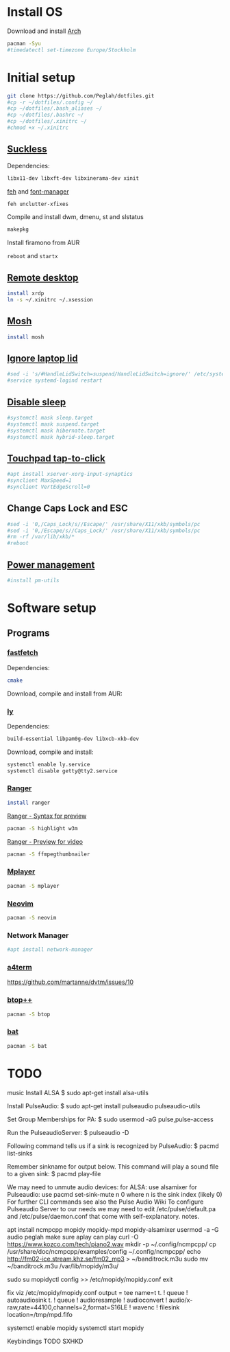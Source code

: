 # Install OS
Download and install [Arch](https://archlinux.org/download/)
```bash
pacman -Syu
#timedatectl set-timezone Europe/Stockholm
```

# Initial setup
```bash
git clone https://github.com/Peglah/dotfiles.git
#cp -r ~/dotfiles/.config ~/
#cp ~/dotfiles/.bash_aliases ~/
#cp ~/dotfiles/.bashrc ~/
#cp ~/dotfiles/.xinitrc ~/
#chmod +x ~/.xinitrc
```

## [Suckless](https://suckless.org/)
Dependencies:
```bash
libx11-dev libxft-dev libxinerama-dev xinit
```

[feh](https://feh.finalrewind.org/) and [font-manager](https://github.com/FontManager/font-manager)
```bash
feh unclutter-xfixes
```

Compile and install dwm, dmenu, st and slstatus
```bash
makepkg
```

Install firamono from AUR

`reboot` and `startx`

## [Remote desktop](http://xrdp.org/)
```bash
install xrdp
ln -s ~/.xinitrc ~/.xsession
```

## [Mosh](https://mosh.org/)
```bash
install mosh
```

## [Ignore laptop lid](https://askubuntu.com/questions/141866/keep-ubuntu-server-running-on-a-laptop-with-the-lid-closed)
```bash
#sed -i 's/#HandleLidSwitch=suspend/HandleLidSwitch=ignore/' /etc/systemd/logind.conf
#service systemd-logind restart
```

## [Disable sleep](https://linux-tips.us/how-to-disable-sleep-and-hibernation-on-ubuntu-server/)
```bash
#systemctl mask sleep.target
#systemctl mask suspend.target
#systemctl mask hibernate.target
#systemctl mask hybrid-sleep.target
```

## [Touchpad tap-to-click](https://linux.die.net/man/1/synclient)
```bash
#apt install xserver-xorg-input-synaptics
#synclient MaxSpeed=1
#synclient VertEdgeScroll=0
```

## Change Caps Lock and ESC
```bash
#sed -i '0,/Caps_Lock/s//Escape/' /usr/share/X11/xkb/symbols/pc
#sed -i '0,/Escape/s//Caps_Lock/' /usr/share/X11/xkb/symbols/pc
#rm -rf /var/lib/xkb/*
#reboot
```

## [Power management](https://pm-utils.freedesktop.org/wiki/)
```bash
#install pm-utils
```

# Software setup
## Programs
### [fastfetch](https://github.com/LinusDierheimer/fastfetch)
Dependencies:
```bash
cmake
```

Download, compile and install from AUR:

### [ly](https://github.com/fairyglade/ly)
Dependencies:
```bash
build-essential libpam0g-dev libxcb-xkb-dev
```

Download, compile and install:
```bash
systemctl enable ly.service
systemctl disable getty@tty2.service
```

### [Ranger](https://github.com/ranger/ranger)
```bash
install ranger
```

[Ranger - Syntax for preview](https://unix.stackexchange.com/questions/435696/how-to-enable-syntax-highlighting-in-ranger-preview)
```bash
pacman -S highlight w3m
```

[Ranger - Preview for video](https://github.com/ranger/ranger/wiki/Video-Previews)
```bash
pacman -S ffmpegthumbnailer
```

### [Mplayer](http://www.mplayerhq.hu/)
```bash
pacman -S mplayer
```

### [Neovim](https://neovim.io/)
```bash
pacman -S neovim
```

### Network Manager
```bash
#apt install network-manager
```

### [a4term](https://a4term.com/)
https://github.com/martanne/dvtm/issues/10

### [btop++](https://github.com/aristocratos/btop)
```bash
pacman -S btop
```

### [bat](https://github.com/sharkdp/bat)
```bash
pacman -S bat
```

# **TODO**
music
Install ALSA
$ sudo apt-get install alsa-utils

Install PulseAudio:
$ sudo apt-get install pulseaudio pulseaudio-utils

Set Group Memberships for PA:
$ sudo usermod -aG pulse,pulse-access <username>

Run the PulseaudioServer:
$ pulseaudio -D

Following command tells us if a sink is recognized by PulseAudio:
$ pacmd list-sinks

Remember sinkname for output below.
This command will play a sound file to a given sink:
$ pacmd play-file <filename> <sinkname>

We may need to unmute audio devices:
for ALSA: use alsamixer
for Pulseaudio: use pacmd set-sink-mute n 0 where n is the sink index (likely 0)
For further CLI commands see also the Pulse Audio Wiki
To configure Pulseaudio Server to our needs we may need to edit /etc/pulse/default.pa and /etc/pulse/daemon.conf that come with self-explanatory. notes.


apt install ncmpcpp mopidy mopidy-mpd mopidy-alsamixer
usermod -a -G audio peglah
make sure aplay can play
curl -O https://www.kozco.com/tech/piano2.wav
mkdir -p ~/.config/ncmpcpp/
cp /usr/share/doc/ncmpcpp/examples/config ~/.config/ncmpcpp/
echo http://fm02-ice.stream.khz.se/fm02_mp3 > ~/banditrock.m3u
sudo mv ~/banditrock.m3u /var/lib/mopidy/m3u/

sudo su
mopidyctl config >> /etc/mopidy/mopidy.conf
exit

fix viz
/etc/mopidy/mopidy.conf
output = tee name=t t. ! queue ! autoaudiosink t. ! queue ! audioresample ! audioconvert ! audio/x-raw,rate=44100,channels=2,format=S16LE ! wavenc ! filesink location=/tmp/mpd.fifo

systemctl enable mopidy
systemctl start mopidy

Keybindings
TODO SXHKD
